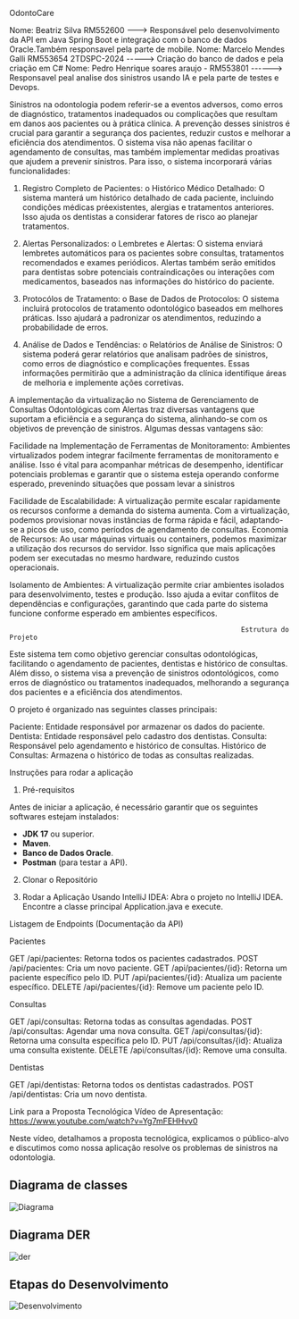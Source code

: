 



OdontoCare 






Nome: Beatriz Silva RM552600 --->  Responsável pelo desenvolvimento da API em Java Spring Boot e integração com o banco de dados Oracle.Também responsavel pela parte de mobile. 
Nome: Marcelo Mendes Galli RM553654 2TDSPC-2024 -----> Criação do banco de dados e pela criação em C#
Nome: Pedro Henrique soares araujo - RM553801 ------> Responsavel peal analise dos sinistros usando IA e pela parte de testes e Devops. 



Sinistros na odontologia podem referir-se a eventos adversos, como erros de
diagnóstico, tratamentos inadequados ou complicações que resultam em danos
aos pacientes ou à prática clínica. A prevenção desses sinistros é crucial para
garantir a segurança dos pacientes, reduzir custos e melhorar a eficiência dos
atendimentos. O sistema visa não apenas facilitar o agendamento de
consultas, mas também implementar medidas proativas que ajudem a prevenir
sinistros. Para isso, o sistema incorporará várias funcionalidades:

1. Registro Completo de Pacientes:
o Histórico Médico Detalhado: O sistema manterá um histórico
detalhado de cada paciente, incluindo condições médicas préexistentes, alergias e tratamentos anteriores. Isso ajuda os
dentistas a considerar fatores de risco ao planejar tratamentos.

2. Alertas Personalizados:
o Lembretes e Alertas: O sistema enviará lembretes automáticos
para os pacientes sobre consultas, tratamentos recomendados e
exames periódicos. Alertas também serão emitidos para dentistas
sobre potenciais contraindicações ou interações com
medicamentos, baseados nas informações do histórico do
paciente.

3. Protocólos de Tratamento:
o Base de Dados de Protocolos: O sistema incluirá protocolos de
tratamento odontológico baseados em melhores práticas. Isso
ajudará a padronizar os atendimentos, reduzindo a probabilidade
de erros.

4. Análise de Dados e Tendências:
o Relatórios de Análise de Sinistros: O sistema poderá gerar
relatórios que analisam padrões de sinistros, como erros de
diagnóstico e complicações frequentes. Essas informações
permitirão que a administração da clínica identifique áreas de
melhoria e implemente ações corretivas.

A implementação da virtualização no Sistema de Gerenciamento de Consultas
Odontológicas com Alertas traz diversas vantagens que suportam a eficiência e
a segurança do sistema, alinhando-se com os objetivos de prevenção de
sinistros. Algumas dessas vantagens são:

Facilidade na Implementação de Ferramentas de Monitoramento:
Ambientes virtualizados podem integrar facilmente ferramentas de
monitoramento e análise. Isso é vital para acompanhar métricas de
desempenho, identificar potenciais problemas e garantir que o sistema esteja
operando conforme esperado, prevenindo situações que possam levar a
sinistros

Facilidade de Escalabilidade: A virtualização permite escalar rapidamente os
recursos conforme a demanda do sistema aumenta. Com a virtualização,
podemos provisionar novas instâncias de forma rápida e fácil, adaptando-se a
picos de uso, como períodos de agendamento de consultas.
Economia de Recursos: Ao usar máquinas virtuais ou containers, podemos
maximizar a utilização dos recursos do servidor. Isso significa que mais
aplicações podem ser executadas no mesmo hardware, reduzindo custos
operacionais.

Isolamento de Ambientes: A virtualização permite criar ambientes isolados
para desenvolvimento, testes e produção. Isso ajuda a evitar conflitos de
dependências e configurações, garantindo que cada parte do sistema funcione
conforme esperado em ambientes específicos.

                                                              Estrutura do Projeto

                                                              
Este sistema tem como objetivo gerenciar consultas odontológicas, facilitando o agendamento de pacientes, dentistas e histórico de consultas. Além disso, o sistema visa a prevenção de sinistros odontológicos, como erros de diagnóstico ou tratamentos inadequados, melhorando a segurança dos pacientes e a eficiência dos atendimentos.

O projeto é organizado nas seguintes classes principais:

Paciente: Entidade responsável por armazenar os dados do paciente.
Dentista: Entidade responsável pelo cadastro dos dentistas.
Consulta: Responsável pelo agendamento e histórico de consultas.
Histórico de Consultas: Armazena o histórico de todas as consultas realizadas.


Instruções para rodar a aplicação

 1. Pré-requisitos

Antes de iniciar a aplicação, é necessário garantir que os seguintes softwares estejam instalados:

- **JDK 17** ou superior.
- **Maven**.
- **Banco de Dados Oracle**.
- **Postman** (para testar a API).

 2. Clonar o Repositório

3. Rodar a Aplicação
  Usando IntelliJ IDEA:
  Abra o projeto no IntelliJ IDEA.
  Encontre a classe principal Application.java e execute.

Listagem de Endpoints (Documentação da API)

Pacientes

GET /api/pacientes: Retorna todos os pacientes cadastrados.
POST /api/pacientes: Cria um novo paciente.
GET /api/pacientes/{id}: Retorna um paciente específico pelo ID.
PUT /api/pacientes/{id}: Atualiza um paciente específico.
DELETE /api/pacientes/{id}: Remove um paciente pelo ID.

Consultas

GET /api/consultas: Retorna todas as consultas agendadas.
POST /api/consultas: Agendar uma nova consulta.
GET /api/consultas/{id}: Retorna uma consulta específica pelo ID.
PUT /api/consultas/{id}: Atualiza uma consulta existente.
DELETE /api/consultas/{id}: Remove uma consulta.

Dentistas

GET /api/dentistas: Retorna todos os dentistas cadastrados.
POST /api/dentistas: Cria um novo dentista.

Link para a Proposta Tecnológica
Vídeo de Apresentação: https://www.youtube.com/watch?v=Yg7mFEHHvv0 

Neste vídeo, detalhamos a proposta tecnológica, explicamos o público-alvo e discutimos como nossa aplicação resolve os problemas de sinistros na odontologia.

## **Diagrama de classes** 
![Diagrama]([https://github.com/bia98silva/OdontoCare/blob/master/Imagens/DiagramaDeClasssesOdontoCare.drawio.png)

## **Diagrama DER** 
![der](https://github.com/bia98silva/OdontoCare/blob/master/Imagens/Diagrama_DER.png)


## **Etapas do Desenvolvimento** 
![Desenvolvimento](https://github.com/bia98silva/OdontoCare/blob/master/Imagens/OdontoCare.drawio.png)



